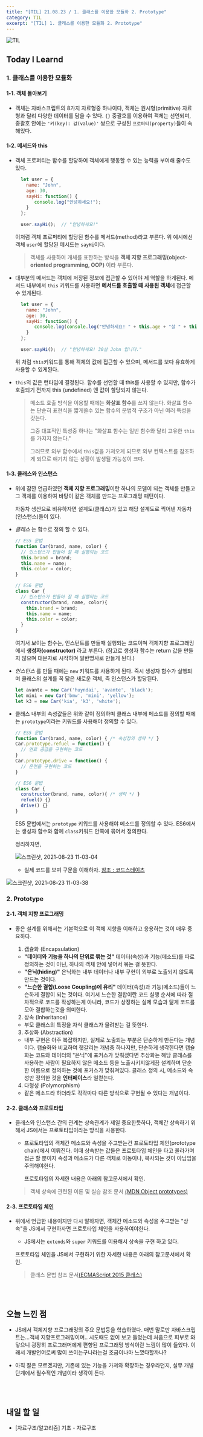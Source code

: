 ```yaml
---
title: "[TIL] 21.08.23 / 1. 클래스를 이용한 모듈화 2. Prototype"
category: TIL
excerpt: "[TIL] 1. 클래스를 이용한 모듈화 2. Prototype"
---
```


![TIL](https://user-images.githubusercontent.com/83164003/127775612-7464075f-89e7-478e-82ee-dc1c2710a125.jpeg)
## Today I Learnd
### 1. 클래스를 이용한 모듈화

#### 1-1. 객체 돌아보기
- 객체는 자바스크립트의 8가지 자료형중 하나이다, 객체는 원시형(primitive) 자료형과 달리 다양한 데이터를 담을 수 있다. ```{}``` 중괄호를 이용하여 객체는 선언되며, 중괄호 안에는 ```'키(key): 값(value)'``` 쌍으로 구성된 ```프로퍼티(property)```들이 속해있다.

 
#### 1-2. 메서드와 this

- 객체 프로퍼티는 함수를 할당하여 객체에게 행동할 수 있는 능력을 부여해 줄수도 있다. 

  ```javascript
	let user = {
	  name: "John",
      age: 30, 
      sayHi: function() {
		 console.log("안녕하세요!");
	  }
	};
	
	user.sayHi();  // "안녕하세요!"
	```

  이처럼 객체 프로퍼티에 할당된 함수를 메서드(method)라고 부른다. 위 예시에선 객체 ```user```에 할당된 메서드는 ```sayHi```이다.
	
  > 객체를 사용하여 개체를 표한하는 방식을  **객체 지향 프로그래밍(object-oriented programming, OOP)** 이라 부른다.
	

- 대부분의 메서드는 객체에 저장된 정보에 접근할 수 있어야 제 역할을 하게된다. 메서드 내부에서 ```this``` 키워드를 사용하면 **메서드를 호출할 때 사용된 객체**에 접근할 수 있게된다.

  ```javascript
	let user = {
	  name: "John",
      age: 30, 
      sayHi: function() {
		 console.log(console.log("안녕하세요! " + this.age + "살 " + this.name + " 입니다.");
	  }
	};
	
	user.sayHi();  // "안녕하세요! 30살 John 입니다."
	```

  위 처럼 ```this```키워드를 통해 객체의 값에 접근할 수 있으며, 메서드를 보다 유효하게 사용할 수 있게된다.

- ```this```의 값은 런타임에 결정된다. 함수를 선언할 때 this를 사용할 수 있지만, 함수가 호출되기 전까지 this (undefined) 엔 값이 할당되지 않는다. 

  > 메소드 호출 방식을 이용할 때에는 **화살표 함수**를 쓰지 않는다.  화살표 함수는 단순히 표현식을 짧게쓸수 있는 함수의 문법적 구조가 아닌 여러 특성을 갖는다. 
  > 
  > 그중 대표적인 특성중 하나는 "화살표 함수는 일반 함수와 달리 고유한 ```this```를 가지지 않는다."
  >
  > 그러므로 외부 함수에서 ```this```값을 가져오게 되므로 외부 컨텍스트를 참조하게 되므로 얘기치 않는 상황이 발생될 가능성이 크다.

#### 1-3. 클래스와 인스턴스
- 위에 잠깐 언급하였던 **객체 지향 프로그래밍**이란 하나의 모델이 되는 객체를 만들고 그 객체를 이용하여 바탕이 같은 객체를 만드는 프로그래밍 패턴이다.

  자동차 생산으로 비유하자면 설계도(클래스)가 있고 해당 설계도로 찍어낸 자동차(인스턴스)들이 있다.

- *클래스* 는 함수로 정의 할 수 있다.

  ```javascript
  // ES5 문법
  function Car(brand, name, color) {
    // 인스턴스가 만들어 질 때 실행되는 코드
    this.brand = brand;
    this.name = name;
    this.color = color;
  } 

  // ES6 문법
  class Car {
    // 인스턴스가 만들어 질 때 실행되는 코드
    constructor(brand, name, color){
      this.brand = brand;
      this.name = name;
      this.color = color;
    }
  } 
	```

  여기서 보이는 함수는, 인스턴트를 만들때 실행되는 코드이며 객체지향 프로그래밍에서 **생성자(constructor)** 라고 부른다.  (참고로 생성자 함수는 return 값을 만들지 않으며 대문자로 시작하며 일반명사로 만들게 된다.)
	
- *인스턴스* 를 만들 때에는 ```new``` 키워드를 사용하게 된다.  즉시 생성자 함수가 실행되며 클래스의 설계를 꼭 닮은 새로운 객체, 즉 인스턴스가 할당된다.
	
	 ```javascript
	let avante = new Car('huyndai', 'avante', 'black');
	let mini = new Car('bmw', 'mini', 'yellow');
	let k3 = new Car('kia', 'k3', 'white');
	```

- 클래스 내부의 속성값들은 위와 같이 정의하며 클래스 내부에 메소드를 정의할 때에는 ```prototype```이라는 키워드를 사용해야 정의할 수 있다.

  ```javascript
  // ES5 문법
  function Car(brand, name, color) { /* 속성정의 생략 */ }
  Car.prototype.refuel = function() {
    // 연료 공급을 구현하는 코드
  }
  Car.prototype.drive = function() {
    // 운전을 구현하는 코드
  }

  // ES6 문법
  class Car {
    constructor(brand, name, color){ /* 생략 */ }
    refuel() {}
    drive() {}
  } 
	```
	
  ES5 문법에서는 ```prototype``` 키워드를 사용해야 메소드를 정의할 수 있다. ES6에서는 생성자 함수와 함께 ```class```키워드 안쪽에 묶어서 정의한다.

  정리하자면, 
	
	![스크린샷, 2021-08-23 11-03-04](https://user-images.githubusercontent.com/83164003/130380195-319695a0-d23c-458e-a4db-506e7b10d1fe.png)
	
	- 실제 코드를 보며 구문을 이해하자. <a href="https://www.codestates.com/?utm_source=Google_SA&utm_medium=cpc&utm_campaign=SEB&utm_term=%EC%BD%94%EB%93%9C%EC%8A%A4%ED%85%8C%EC%9D%B4%EC%B8%A0&gclid=CjwKCAjw64eJBhAGEiwABr9o2PEyspbJzjjln-q2ObNUFlmaH5vsGQgPDLGaGZuwoPGxtBMGdQ-A3BoCah8QAvD_BwE" target="_blank"> 참조 : 코드스테이츠 </a>
																
![스크린샷, 2021-08-23 11-03-38](https://user-images.githubusercontent.com/83164003/130380257-3118e1e4-0229-4581-bde4-182f0b1e58d4.png)

	
	
### 2. Prototype
#### 2-1. 객체 지향 프로그래밍
- 좋은 설계를 위해서는 기본적으로 이 객체 지향을 이해하고 응용하는 것이 매우 중요하다. 

  1. 캡슐화 (Encapsulation)
    - **"데이터와 기능을 하나의 단위로 묶는 것"**  데이터(속성)과 기능(메소드)를 따로 정의하는 것이 아닌, 하나의 객체 안에 넣어서 묶는 걸 뜻한다.
    - **"은닉(hiding)"** 은닉화는 내부 데이터나 내부 구현이 외부로 노출되지 않도록 만드는 것이다. 
    - **"느슨한 결합(Loose Coupling)에 유리"** 데이터(속성)과 기능(메소드)들이 느슨하게 결합이 되는 것이다. 여기서 느슨한 결합이란 코드 실행 순서에 따라 절차적으로 코드를 작성하는게 아니라, 코드가 상징하는 실제 모습과 닮게 코드를 모아 결합하는것을 의미한다.
    
  2. 상속 (Inheritance)
    - 부모 클래스의 특징을 자식 클래스가 물려받는 걸 뜻한다.

  3. 추상화 (Abstraction)
    - 내부 구현은 아주 복잡하지만, 실제로 노출되는 부분은 단순하게 만든다는 개념이다. 
  캡슐화와 비교하여 헷갈리는 개념중 하나지만, 단순하게 생각한다면 캡슐화는 코드와 데이터의 "은닉"에 포커스가 맞춰졌다면 추상화는 해당 클래스를 사용하는 사람이 필요하지 않은 메소드 등을 노출시키지않게끔 설계하며 단순한 이름으로 정의하는 것에 포커스가 맞춰져있다.  클래스 정의 시, 메소드와 속성만 정의한 것을 **인터페이스**라 일컫는다.

  4. 다형성 (Polymorphism)
    - 같은 메소드라 하더라도 각각마다 다른 방식으로 구현될 수 있다는 개념이다.

#### 2-2.  클래스와 프로토타입
- 클래스와 인스턴스 간의 관계는 상속관계가 제일 중요한듯하다,  객체간 상속하기 위해서 JS에서는 프로토타입이라는 방식을 사용한다.

  - 프로토타입의 객체간 메소드와 속성을 주고받는건  프로토타입 체인(prototype chain)에서 이뤄진다. 이때 상속받는 값들은 프로토타입 체인을 타고 올라가며 접근 할 뿐이지 속성과 메소드가 다른 객체로 이동이나, 복사되는 것이 아님임을 주의해야한다.
  

    프로토타입의 자세한 내용은 아래의 참고문서에서 확인.

  > 객체 상속에 관련된 이론 및 실습 참조 문서 <a href="https://developer.mozilla.org/ko/docs/Learn/JavaScript/Objects/Object_prototypes" target="_blank">(MDN Object prototypes)</a>

#### 2-3. 프로토타입 체인
- 위에서 언급한 내용이지만 다시 말하자면, 객체간 메소드와 속성을 주고받는 "상속"을 JS에서 구현하자면 프로토타입 체인을 사용하여야한다.

  - JS에서는 ```extends```와 ```super``` 키워드를 이용해서 상속을 구현 하고 있다.

  프로토타입 체인을 JS에서 구현하기 위한 자세한 내용은 아래의 참고문서에서 확인.
	
  > 클래스 문법 참조 문서<a href="https://developer.mozilla.org/ko/docs/Learn/JavaScript/Objects/Inheritance#ecmascript_2015_%ED%81%B4%EB%9E%98%EC%8A%A4" target="_blank">(ECMAScript 2015 클래스)</a>

<br>
<br>

## 오늘 느낀 점
- JS에서 객체지향 프로그래밍의 주요 문법등을 학습하였다. 매번 말로만 자바스크립트는...객체 지향프로그래밍이며.. 시도때도 없이 보고 들었는데 처음으로 피부로 와닿으니 굉장히 프로그래머에게 편향된 프로그래밍 방식이란 느낌이 많이 들었다. 이래서 개발언어로써 많이 쓰이는구나라는걸 조금이나마 느꼈다할까나?

- 아직 잘은 모르겠지만, 기존에 있는 기능을 가져와 확장하는 경우라던지, 실무 개발단계에서 필수적인 개념이라 생각이 든다.

<br>
<br>

## 내일 할 일
- [자료구조/알고리즘] 기초 - 자료구조
